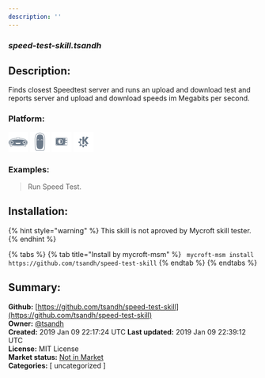 ```yaml
---
description: ''
---
```


### _speed-test-skill.tsandh_  
## Description:  
Finds closest Speedtest server and runs an upload and download test and reports
server and upload and download speeds im Megabits per second.  
  
  
### Platform:  
 ![Mark I](../.gitbook/assets/mark-1-icon.png)  ![Mark II](../.gitbook/assets/mark-2-icon.png)  ![Picroft](../.gitbook/assets/picroft-icon.png)  ![plasmoid](../.gitbook/assets/kde.png)   
### Examples:  
> Run Speed Test.  
  
## Installation:  
{% hint style="warning" %}
This skill is not aproved by Mycroft skill tester.
{% endhint %}
    
{% tabs %}
{% tab title="Install by mycroft-msm" %}
``` mycroft-msm install https://github.com/tsandh/speed-test-skill```
{% endtab %}
  {% endtabs %}
    
## Summary:  
**Github:** [https://github.com/tsandh/speed-test-skill](https://github.com/tsandh/speed-test-skill)  
**Owner:** [@tsandh](https://github.com/tsandh)  
**Created:** 2019 Jan 09 22:17:24 UTC  **Last updated:** 2019 Jan 09 22:39:12 UTC  
**License:** MIT License  
**Market status:** [Not in Market](https://market.mycroft.ai/skill/)  
**Categories:** [ uncategorized ]   
